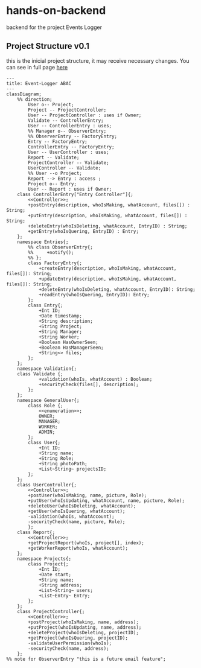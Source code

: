 # hands-on-backend
 backend for the project Events Logger

## Project Structure v0.1
this is the inicial project structure, it may receive necessary changes.
You can see in full page [here](https://mermaid.live/view#pako:eNqtV21vGjkQ_iuWpUpBB9ERoAkIRaIh10NXkjRRL9KVfvDtGvBlsVe2Ny2HyG_v2GvYXa_Ji9T9wuKZeTwvz4y9GxyJmOIBbrVaM66ZTugAXT5SrlufxGJBJRp9GF3MuBVHCVFqzMhCktWMI3jevUMxkzTSTPB8xTxfFNiJVgvdSPEfCAtJ8eZEqNC6EFxLkSRUekghFTRAmaIKsTm6_s7LJn-ThMVEU2NW6F_Cy3rG68ieisMt9CDCKeFk4SK6_hfsHvd4Ja2KxCD_QSIt5NrTfEHsu3NQcee_-a2lpRzoLU2FtHneZaZWhJJ9UM3bI6gDGXAuiaLsAS_O0S7PJIqoUsho1Wlhcn0gYgdVI0ABZHnqp_LrDOc7l3iGv20K_OGwkJyfF-u_pUJpa3oUUxVJlhq2N9H3pZioKXlgfGH-ED2KIpFx3URzllD19VsDfLzTEuRlsOzXYcU0oZrmcBZhbBbqGFZjMg5iLKguAXzOqLT2JZNSGba7DHOyoiolEbVSRtWmwoS8AJWOqCrYrbnQbL4-alQk2zIbcpxyA5RgLEYkKdml4I0ZrSfDImZp_IsR31qmAzAQafxcqQZ-w2z9RAYzOOEaTcbe4tgMUM2gyJqsUk-Ye4dKyQkr1KZ_WeiGalh4L-RDTfZBiIQSjv4kynb8HaX8sIrDDyjlewzP87JV0nWQ5W7eQaib8ojZnzV-Uh_3-nmxKpU2TeU89cwUjTLJ9PpiSaOHI0erZjnTjVp5A95-pJAekpiBufE5cAv7-u4Oh5RnKzAxO5RHn3mu768ub6tL09HV6KO_eH99-5e_NhpPJ1fPENLz8DAfHS9MiGGJCSssSZdCixuil574E1P6Kdd5QmlOVeVvHGZHVVqEUpwfrz1WjNVRZbCYEJsoZZHOJLyYuBrV46Ow-WJGVX2OvACRj6MCJTiNGtUjotDej52wcut55pcUq1wP-1yjjuOwvQG8JsfguptCuc3OJ1dv01yMx_SHF24-f6om9TC2ft-5rVSt6Zzg9aMXxq7Ub-0BEscSblTP8RyuTDKoYI-GpwMnSCX5tTvja7nuDEN0d557RK8YFFw_aJITu2JVcNtVHM7JID08coe0d9S2rXND5Yoptaf5S8yuurvN76pw3YE7EEVzIb3PhxnWSwaXW4UImmemJxBdEZagOVx34N8M4yaGiQ1rMXy82RIYGwrcwAN4jYl8mOEZ34IeybS4W_MID-YkUbSJ8yuO-5Dbr6aE48EG_8CDTrt73Ou2O712p33W6fW7TbzGg277-Ox9p3_SP-2e9UDWe79t4v-FAITfj_unJ-2TfrfdP223T-DHwv1jhVpmgE5jBpe4af6xab85tz8BfI1rBQ)
```mermaid
---
title: Event-Logger ABAC
---
classDiagram;
    %% direction;
        User o-- Project;
        Project -- ProjectController;
        User -- ProjectController : uses if Owner;
        Validate -- ControllerEntry;
        User -- ControllerEntry : uses;
        %% Manager o-- ObserverEntry;
        %% ObserverEntry -- FactoryEntry;
        Entry -- FactoryEntry;
        ControllerEntry -- FactoryEntry;
        User -- UserController : uses;
        Report -- Validate;
        ProjectController -- Validate;
        UserController -- Validate;
        %% User --o Project;
        Report --> Entry : access ;
        Project o-- Entry;
        User -- Report : uses if Owner;
    class ControllerEntry["Entry Controller"]{;
        <<Controller>>;
        +postEntry(description, whoIsMaking, whatAccount, files[]) : String;
        +putEntry(description, whoIsMaking, whatAccount, files[]) : String;
        +deleteEntry(whoIsDeleting, whatAccount, EntryID) : String;
        +getEntry(whoIsQuering, EntryID) : Entry;
    };
    namespace Entries{;
        %% class ObserverEntry{;
        %%     +notify();
        %% };
        class FactoryEntry{;
            +createEntry(description, whoIsMaking, whatAccount, files[]): String;
            +updateEntry(description, whoIsMaking, whatAccount, files[]): String;
            +deleteEntry(whoIsDeleting, whatAccount, EntryID): String;
            +readEntry(whoIsQuering, EntryID): Entry;
        };
        class Entry{;
            +Int ID;
            +Date timestamp;
            +String description;
            +String Project;
            +String Manager;
            +String Worker;
            +Boolean HasOwnerSeen;
            +Boolean HasManagerSeen;
            +String<> files;
        };
    };
    namespace Validation{;
    class Validate {;
            +validation(whoIs, whatAccount) : Boolean;
            +securityCheck(files[], description);
        };
    };
    namespace GeneralUser{;
        class Role {;
            <<enumeration>>;
            OWNER;
            MANAGER;
            WORKER;
            ADMIN;
        };
        class User{;
            +Int ID;
            +String name;
            +String Role;
            +String photoPath;
            +List~String~ projectsID;
        };
    };
    class UserController{;
        <<Controller>>;
        +postUser(whoIsMaking, name, picture, Role);
        +putUser(whoIsUpdating, whatAccount, name, picture, Role);
        +deleteUser(whoIsDeleting, whatAccount);
        +getUser(whoIsQuering, whatAccount);
        -validation(whoIs, whatAccount);
        -securityCheck(name, picture, Role);
        };
    class Report{;
        <<Controller>>;
        +getProjectReport(whoIs, project[], index);
        +getWorkerReport(whoIs, whatAccount);
    };
    namespace Projects{;
        class Project{;
            +Int ID;
            +Date start;
            +String name;
            +String address;
            +List~String~ users;
            +List~Entry~ Entry;
        };
    };
    class ProjectController{;
        <<Controller>>;
        +postProject(whoIsMaking, name, address);
        +putProject(whoIsUpdating, name, address);
        +deleteProject(whoIsDeleting, projectID);
        +getProject(whoIsQuering, projectID);
        -validateUserPermission(whoIs);
        -securityCheck(name, address);
    };
%% note for ObserverEntry "this is a future email feature";
```  



